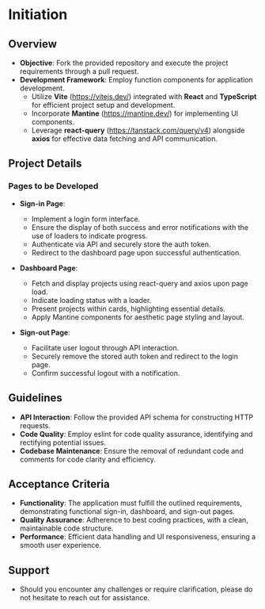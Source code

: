 # Initiation

## Overview

- **Objective**: Fork the provided repository and execute the project requirements through a pull request.
- **Development Framework**: Employ function components for application development.
  - Utilize **Vite** (https://vitejs.dev/) integrated with **React** and **TypeScript** for efficient project setup and development.
  - Incorporate **Mantine** (https://mantine.dev/) for implementing UI components.
  - Leverage **react-query** (https://tanstack.com/query/v4) alongside **axios** for effective data fetching and API communication.

## Project Details

### Pages to be Developed

- **Sign-in Page**:
  - Implement a login form interface.
  - Ensure the display of both success and error notifications with the use of loaders to indicate progress.
  - Authenticate via API and securely store the auth token.
  - Redirect to the dashboard page upon successful authentication.

- **Dashboard Page**:
  - Fetch and display projects using react-query and axios upon page load.
  - Indicate loading status with a loader.
  - Present projects within cards, highlighting essential details.
  - Apply Mantine components for aesthetic page styling and layout.

- **Sign-out Page**:
  - Facilitate user logout through API interaction.
  - Securely remove the stored auth token and redirect to the login page.
  - Confirm successful logout with a notification.

## Guidelines

- **API Interaction**: Follow the provided API schema for constructing HTTP requests.
- **Code Quality**: Employ eslint for code quality assurance, identifying and rectifying potential issues.
- **Codebase Maintenance**: Ensure the removal of redundant code and comments for code clarity and efficiency.

## Acceptance Criteria

- **Functionality**: The application must fulfill the outlined requirements, demonstrating functional sign-in, dashboard, and sign-out pages.
- **Quality Assurance**: Adherence to best coding practices, with a clean, maintainable code structure.
- **Performance**: Efficient data handling and UI responsiveness, ensuring a smooth user experience.

## Support

- Should you encounter any challenges or require clarification, please do not hesitate to reach out for assistance.
